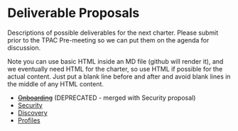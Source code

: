 # Deliverable Proposals
Descriptions of possible deliverables for the next charter.   Please submit prior to the 
TPAC Pre-meeting so we can put them on the agenda for discussion.

Note you can use basic HTML inside an MD file (github will render it),
and we eventually need HTML for the charter,
so use HTML if possible for the actual content. 
Just put a blank line before and after and avoid blank lines in the middle of
any HTML content.

* <strike>[Onboarding](onboarding.md)</strike> (DEPRECATED - merged with Security proposal)
* [Security](security.md)
* [Discovery](discovery.md)
* [Profiles](profiles.md)
